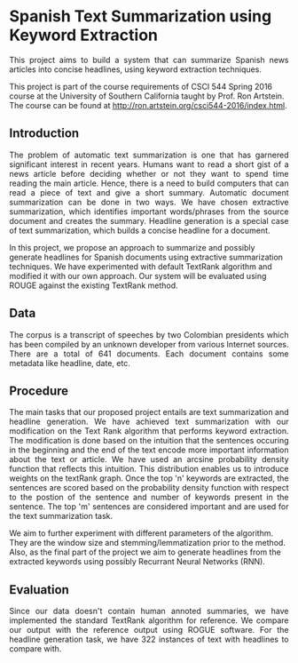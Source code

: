 # Spanish Text Summarization using Keyword Extraction
<p align="justify">
This project aims to build a system that can summarize Spanish news articles into concise headlines, using keyword extraction techniques.

This project is part of the course requirements of CSCI 544 Spring 2016 course at the University of Southern California taught by Prof. Ron Artstein. The course can be found at http://ron.artstein.org/csci544-2016/index.html.
</p>

<h2> Introduction </h2>
<p align="justify">
The problem of automatic text summarization is one that has garnered significant interest in recent years. Humans want to read a short gist of a news article before deciding whether or not they want to spend time reading the main article. Hence, there is a need to build computers that can read a piece of text and give a short summary. Automatic document summarization can be done in two ways. We have chosen extractive summarization, which identifies important words/phrases from the source document and creates the summary. Headline generation is a special case of text summarization, which builds a concise headline for a document.

In this project, we propose an approach to summarize and possibly generate headlines for Spanish documents using extractive
summarization techniques. We have experimented with default TextRank algorithm and modified it with our own approach. Our system will be evaluated using ROUGE against the existing TextRank method. 
</p>

<h2> Data </h2>
<p align="justify">
The corpus is a transcript of speeches by two Colombian presidents which has been compiled by an unknown developer from various Internet sources. There are a total of 641 documents. Each document contains some metadata like headline, date, etc.
</p>

<h2> Procedure </h2>
<p align="justify">
The main tasks that our proposed project entails are text
summarization and headline generation. We have achieved
text summarization with our modification on the Text Rank algorithm that performs keyword extraction.
The modification is done based on the intuition that the sentences occuring in the beginning and the end of the text encode more important information about the text or article. We have used an arcsine probability density function that reflects this intuition. This distribution enables us to introduce weights on the textRank graph. Once the top 'n' keywords are extracted, the sentences are scored based on the probability density function with respect to the postion of the sentence and number of keywords present in the sentence. The top 'm' sentences are considered important and are used for the text summarization task. 

We aim to further experiment with different parameters of the algorithm. They are the window size and stemming/lemmatization prior to the method. Also, as the final part of the project we aim to generate headlines from the extracted keywords using possibly Recurrant Neural Networks (RNN).
</p>

<h2> Evaluation </h2>
<p align="justify">
Since our data doesn't contain human annoted summaries, we have implemented the standard TextRank algorithm for reference. We compare our output with the reference output using ROGUE software. For the headline generation task, we have 322 instances of text with headlines to compare with.
</p>

